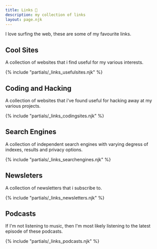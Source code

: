 ```yaml
---
title: Links 🔗
description: my collection of links
layout: page.njk
---
```


I love surfing the web, these are some of my favourite links.

## Cool Sites

A collection of websites that i find useful for my various interests.

{% include "partials/_links_usefulsites.njk" %}

## Coding and Hacking

A collection of websites that i've found useful for hacking away at my various projects.

{% include "partials/_links_codingsites.njk" %}

## Search Engines

A collection of independent search engines with varying degress of indexes, results and privacy options.

{% include "partials/_links_searchengines.njk" %}

## Newsleters

A collection of newsletters that i subscribe to.

{% include "partials/_links_newsletters.njk" %}

## Podcasts

If I'm not listening to music, then I'm most likely listening to the latest episode of these podcasts.

{% include "partials/_links_podcasts.njk" %}